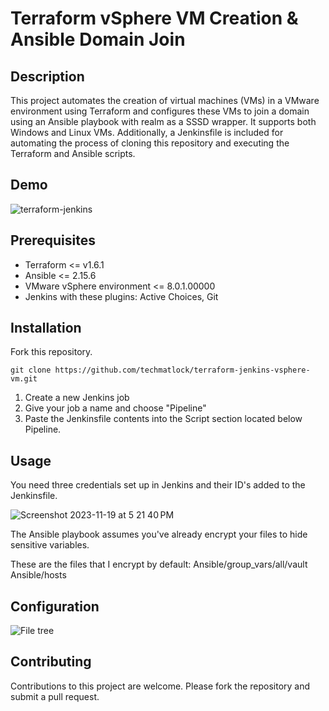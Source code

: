 # Terraform vSphere VM Creation & Ansible Domain Join

## Description
This project automates the creation of virtual machines (VMs) in a VMware environment using Terraform and configures these VMs to join a domain using an Ansible playbook with realm as a SSSD wrapper. It supports both Windows and Linux VMs. Additionally, a Jenkinsfile is included for automating the process of cloning this repository and executing the Terraform and Ansible scripts.

## Demo
![terraform-jenkins](https://github.com/techmatlock/terraform-jenkins-vsphere-vm/assets/2618095/a3e302ea-0471-40c9-bacd-55790cd1de13)

## Prerequisites
* Terraform <= v1.6.1
* Ansible <= 2.15.6
* VMware vSphere environment <= 8.0.1.00000
* Jenkins with these plugins: Active Choices, Git

## Installation
Fork this repository.

```
git clone https://github.com/techmatlock/terraform-jenkins-vsphere-vm.git
```

1. Create a new Jenkins job
2. Give your job a name and choose "Pipeline"
3. Paste the Jenkinsfile contents into the Script section located below Pipeline.

## Usage
You need three credentials set up in Jenkins and their ID's added to the Jenkinsfile.

![Screenshot 2023-11-19 at 5 21 40 PM](https://github.com/techmatlock/terraform-jenkins-vsphere-vm/assets/2618095/7e4fdc90-b1a4-470d-add4-17fe01df701e)

The Ansible playbook assumes you've already encrypt your files to hide sensitive variables.

These are the files that I encrypt by default:
Ansible/group_vars/all/vault
Ansible/hosts

## Configuration

![File tree](https://i.imgur.com/fkRKwn7.png)

## Contributing
Contributions to this project are welcome. Please fork the repository and submit a pull request.
